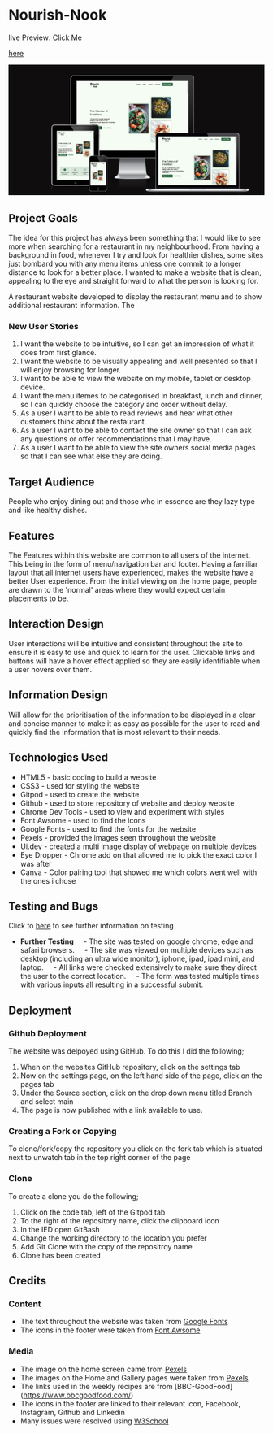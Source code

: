 # **Nourish-Nook**
live Preview: [Click Me](https://nourish-nook.netlify.app)

 [here](https://github.com/Francisca-Heii)


![Website in different screens](images/img-responsive.jpg)
## Project Goals
The idea for this project has always been something that I would like to see more when searching for a restaurant in my neighbourhood. From having a background in food, whenever I try and look for healthier dishes, some sites just bombard you with any menu items unless one commit to a longer distance to look for a better place. I wanted to make a website that is clean, appealing to the eye and straight forward to what the person is looking for.

A restaurant website developed to display the restaurant menu and to show additional restaurant information. The 

### New User Stories

1. I want the website to be intuitive, so I can get an impression of what it does from first glance.
2. I want the website to be visually appealing and well presented so that I will enjoy browsing for longer.
1. I want to be able to view the website on my mobile, tablet or desktop device.
2. I want the menu itemes to be categorised in breakfast, lunch and dinner, so I can quickly choose the category and order without delay.
3. As a user I want to be able to read reviews and hear what other customers think about the restaurant.
6. As a user I want to be able to contact the site owner so that I can ask any questions or offer recommendations that I may have.
7. As a user I want to be able to view the site owners social media pages so that I can see what else they are doing.

## Target Audience
People who enjoy dining out and those who in essence are they lazy type and like healthy dishes. 

## Features
The Features within this website are common to all users of the internet. This being in the form of menu/navigation bar and footer. Having a familiar layout that all internet users have experienced, makes the website have a better User experience. From the initial viewing on the home page, people are drawn to the 'normal' areas where they would expect certain placements to be.

## Interaction Design 

User interactions will be intuitive and consistent throughout the site to ensure it is easy to use and quick to learn for the user. Clickable links and buttons will have a hover effect applied so they are easily identifiable when a user hovers over them.

## Information Design 

Will allow for the prioritisation of the information to be displayed in a clear and concise manner to make it as easy as possible for the user to read and quickly find the information that is most relevant to their needs.

## Technologies Used
- HTML5 - basic coding to build a website
- CSS3 - used for styling the website
- Gitpod - used to create the website
- Github - used to store repository of website and deploy website
- Chrome Dev Tools - used to view and experiment with styles
- Font Awsome - used to find the icons 
- Google Fonts - used to find the fonts for the website
- Pexels - provided the images seen throughout the website
- Ui.dev - created a multi image display of webpage on multiple devices
- Eye Dropper - Chrome add on that allowed me to pick the exact color I was after
- Canva - Color pairing tool that showed me which colors went well with the ones i chose

## Testing and Bugs
Click to [here](TESTING.md) to see further information on testing

- __Further Testing__
    - The site was tested on google chrome, edge and safari browsers.
    - The site was viewed on multiple devices such as desktop (including an ultra wide monitor), iphone, ipad, ipad mini, and laptop. 
    - All links were checked extensively to make sure they direct the user to the correct location.
    - The form was tested multiple times with various inputs all resulting in a successful submit.


## Deployment

### Github Deployment
The website was delpoyed using GitHub. To do this I did the following;
1. When on the websites GitHub repository, click on the settings tab
2. Now on the settings page, on the left hand side of the page, click on the pages tab
3. Under the Source section, click on the drop down menu titled Branch and select main
4. The page is now published with a link available to use.

### Creating a Fork or Copying
To clone/fork/copy the repository you click on the fork tab which is situated next to unwatch tab in the top right corner of the page

### Clone
To create a clone you do the following;
1. Click on the code tab, left of the Gitpod tab
2. To the right of the repository name, click the clipboard icon
3. In the IED open GitBash
4. Change the working directory to the location you prefer
5. Add Git Clone with the copy of the repositroy name
6. Clone has been created

## Credits

### Content
- The text throughout the website was taken from [Google Fonts](https://fonts.google.com/)
- The icons in the footer were taken from [Font Awsome](https://fontawesome.com/)

### Media
- The image on the home screen came from [Pexels](https://www.pexels.com/)
- The images on the Home and Gallery pages were taken from [Pexels](https://www.pexels.com/)
- The links used in the weekly recipes are from [BBC-GoodFood] (https://www.bbcgoodfood.com/)
- The icons in the footer are linked to their relevant icon, Facebook, Instagram, Github and Linkedin
- Many issues were resolved using [W3School](https://www.w3schools.com/)

